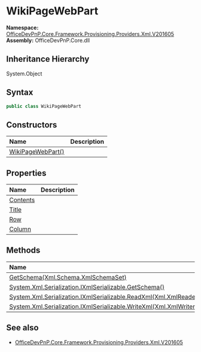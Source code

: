 # WikiPageWebPart
  

**Namespace:** [OfficeDevPnP.Core.Framework.Provisioning.Providers.Xml.V201605](OfficeDevPnP.Core.Framework.Provisioning.Providers.Xml.V201605.md)  
**Assembly:** OfficeDevPnP.Core.dll  
## Inheritance Hierarchy
System.Object  
## Syntax
```C#
public class WikiPageWebPart
```
## Constructors
|**Name**|**Description**|
|:-----|:-----|
| [WikiPageWebPart()](OfficeDevPnP.Core.Framework.Provisioning.Providers.Xml.V201605.WikiPageWebPart.Constructor1details.md) | 
## Properties
|**Name**|**Description**|
|:-----|:-----|
| [Contents](OfficeDevPnP.Core.Framework.Provisioning.Providers.Xml.V201605.WikiPageWebPart.Contents.md) | 
| [Title](OfficeDevPnP.Core.Framework.Provisioning.Providers.Xml.V201605.WikiPageWebPart.Title.md) | 
| [Row](OfficeDevPnP.Core.Framework.Provisioning.Providers.Xml.V201605.WikiPageWebPart.Row.md) | 
| [Column](OfficeDevPnP.Core.Framework.Provisioning.Providers.Xml.V201605.WikiPageWebPart.Column.md) | 
## Methods
|**Name**|**Description**|
|:-----|:-----|
| [GetSchema(Xml.Schema.XmlSchemaSet)](OfficeDevPnP.Core.Framework.Provisioning.Providers.Xml.V201605.WikiPageWebPart.GetSchemaXml.Schema.XmlSchemaSet.md) | 
| [System.Xml.Serialization.IXmlSerializable.GetSchema()](OfficeDevPnP.Core.Framework.Provisioning.Providers.Xml.V201605.WikiPageWebPart.System.Xml.Serialization.IXmlSerializable.GetSchema.md) | 
| [System.Xml.Serialization.IXmlSerializable.ReadXml(Xml.XmlReader)](OfficeDevPnP.Core.Framework.Provisioning.Providers.Xml.V201605.WikiPageWebPart.System.Xml.Serialization.IXmlSerializable.ReadXmlXml.XmlReader.md) | 
| [System.Xml.Serialization.IXmlSerializable.WriteXml(Xml.XmlWriter)](OfficeDevPnP.Core.Framework.Provisioning.Providers.Xml.V201605.WikiPageWebPart.System.Xml.Serialization.IXmlSerializable.WriteXmlXml.XmlWriter.md) | 
## See also
- [OfficeDevPnP.Core.Framework.Provisioning.Providers.Xml.V201605](OfficeDevPnP.Core.Framework.Provisioning.Providers.Xml.V201605.md)
